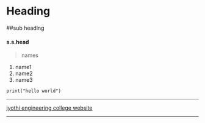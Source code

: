 # Heading
##sub heading
#### s.s.head
>names
1. name1
2. name2
3. name3

```
print("hello world")
```
---

[jyothi engineering college website](http://jecc.ac.in/)

---
